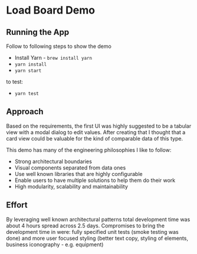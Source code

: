 # Load Board Demo

## Running the App

Follow to following steps to show the demo

- Install Yarn - `brew install yarn`
- `yarn install`
- `yarn start`

to test:

- `yarn test`

## Approach

Based on the requirements, the first UI was highly suggested to be a tabular view with a modal dialog to edit values. After creating that I thought that a card view could be valuable for the kind of comparable data of this type.

This demo has many of the engineering philosophies I like to follow:

- Strong architectural boundaries
- Visual components separated from data ones
- Use well known libraries that are highly configurable
- Enable users to have multiple solutions to help them do their work
- High modularity, scalability and maintainability

## Effort

By leveraging well known architectural patterns total development time was about 4 hours spread across 2.5 days. Compromises to bring the development time in were: fully specified unit tests (smoke testing was done) and more user focused styling (better text copy, styling of elements, business iconography - e.g. equipment)
